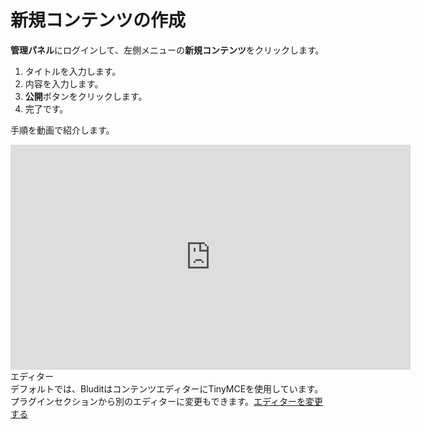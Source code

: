 # 新規コンテンツの作成
<!-- position: 2 -->

 **管理パネル**にログインして、左側メニューの**新規コンテンツ**をクリックします。

1. タイトルを入力します。
2. 内容を入力します。
3.  **公開**ボタンをクリックします。
4. 完了です。

手順を動画で紹介します。
<div class="videoWrapper">
	<iframe width="640" height="360" src="https://www.youtube.com/embed/HJ2uo-Pe-gY?rel=0&amp;showinfo=0" frameborder="0" allow="accelerometer; autoplay; encrypted-media; gyroscope; picture-in-picture" allowfullscreen></iframe>
</div>

<div class="note">
<div class="title">エディター</div>
デフォルトでは、BluditはコンテンツエディターにTinyMCEを使用しています。プラグインセクションから別のエディターに変更もできます。<a href="../how-to-change-the-editor">エディターを変更する</a>
</div>
